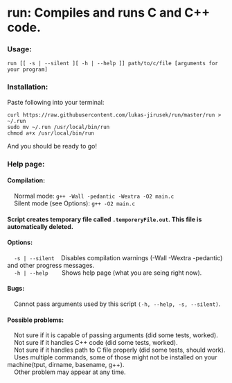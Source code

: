 # run: Compiles and runs C and C++ code.
### Usage: 
```
run [[ -s | --silent ][ -h | --help ]] path/to/c/file [arguments for your program]   
```
### Installation:
Paste following into your terminal:
```
curl https://raw.githubusercontent.com/lukas-jirusek/run/master/run > ~/.run
sudo mv ~/.run /usr/local/bin/run
chmod a+x /usr/local/bin/run   
```
And you should be ready to go!   
   
   
### Help page: 
#### Compilation:   
&nbsp;&nbsp;&nbsp;&nbsp;Normal mode: ```g++ -Wall -pedantic -Wextra -O2 main.c   ```   
&nbsp;&nbsp;&nbsp;&nbsp;Silent mode (see Options): ```g++ -O2 main.c   ```
    
#### Script creates temporary file called ```.temporeryFile.out```. This file is automatically deleted.   

#### Options:    
&nbsp;&nbsp;&nbsp;&nbsp;```-s | --silent```&nbsp;&nbsp;&nbsp;&nbsp;Disables compilation warnings (-Wall -Wextra -pedantic) and other progress messages.   
&nbsp;&nbsp;&nbsp;&nbsp;```-h | --help```&nbsp;&nbsp;&nbsp;&nbsp;&nbsp;&nbsp;&nbsp;&nbsp;Shows help page (what you are seing right now).   
    
#### Bugs:   
&nbsp;&nbsp;&nbsp;&nbsp;Cannot pass arguments used by this script ```(-h, --help, -s, --silent)```.   
   
#### Possible problems:   
&nbsp;&nbsp;&nbsp;&nbsp;Not sure if it is capable of passing arguments (did some tests, worked).   
&nbsp;&nbsp;&nbsp;&nbsp;Not sure if it handles C++ code (did some tests, worked).   
&nbsp;&nbsp;&nbsp;&nbsp;Not sure if it handles path to C file properly (did some tests, should work).   
&nbsp;&nbsp;&nbsp;&nbsp;Uses multiple commands, some of those might not be installed on your machine(tput, dirname, basename, g++).   
&nbsp;&nbsp;&nbsp;&nbsp;Other problem may appear at any time.   

